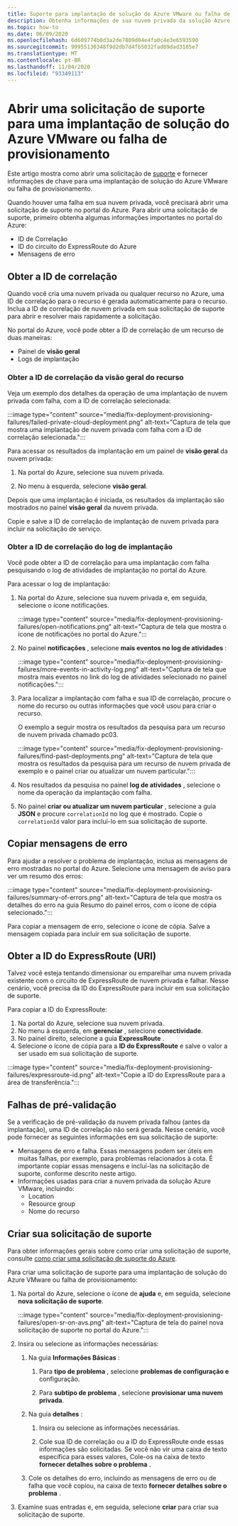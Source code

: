 ```yaml
---
title: Suporte para implantação de solução do Azure VMware ou falha de provisionamento
description: Obtenha informações de sua nuvem privada da solução Azure VMware para arquivar uma solicitação de serviço para uma implantação de solução do Azure VMware ou falha de provisionamento.
ms.topic: how-to
ms.date: 06/09/2020
ms.openlocfilehash: 6d609774b0d3a2de7809d04e4fa0c4e3e6593590
ms.sourcegitcommit: 99955130348f9d2db7d4fb5032fad89dad3185e7
ms.translationtype: MT
ms.contentlocale: pt-BR
ms.lasthandoff: 11/04/2020
ms.locfileid: "93349113"
---
```

# <a name="open-a-support-request-for-an-azure-vmware-solution-deployment-or-provisioning-failure"></a>Abrir uma solicitação de suporte para uma implantação de solução do Azure VMware ou falha de provisionamento

Este artigo mostra como abrir uma solicitação de [suporte](https://rc.portal.azure.com/#create/Microsoft.Support) e fornecer informações de chave para uma implantação de solução do Azure VMware ou falha de provisionamento. 

Quando houver uma falha em sua nuvem privada, você precisará abrir uma solicitação de suporte no portal do Azure. Para abrir uma solicitação de suporte, primeiro obtenha algumas informações importantes no portal do Azure:

- ID de Correlação
- ID do circuito do ExpressRoute do Azure
- Mensagens de erro

## <a name="get-the-correlation-id"></a>Obter a ID de correlação
 
Quando você cria uma nuvem privada ou qualquer recurso no Azure, uma ID de correlação para o recurso é gerada automaticamente para o recurso. Inclua a ID de correlação de nuvem privada em sua solicitação de suporte para abrir e resolver mais rapidamente a solicitação.

No portal do Azure, você pode obter a ID de correlação de um recurso de duas maneiras:

* Painel de **visão geral**
* Logs de implantação
 
 ### <a name="get-the-correlation-id-from-the-resource-overview"></a>Obter a ID de correlação da visão geral do recurso

Veja um exemplo dos detalhes da operação de uma implantação de nuvem privada com falha, com a ID de correlação selecionada:

:::image type="content" source="media/fix-deployment-provisioning-failures/failed-private-cloud-deployment.png" alt-text="Captura de tela que mostra uma implantação de nuvem privada com falha com a ID de correlação selecionada.":::

Para acessar os resultados da implantação em um painel de **visão geral** da nuvem privada:

1. Na portal do Azure, selecione sua nuvem privada.

1. No menu à esquerda, selecione **visão geral**.

Depois que uma implantação é iniciada, os resultados da implantação são mostrados no painel **visão geral** da nuvem privada.

Copie e salve a ID de correlação de implantação de nuvem privada para incluir na solicitação de serviço.

### <a name="get-the-correlation-id-from-the-deployment-log"></a>Obter a ID de correlação do log de implantação

Você pode obter a ID de correlação para uma implantação com falha pesquisando o log de atividades de implantação no portal do Azure.

Para acessar o log de implantação:

1. Na portal do Azure, selecione sua nuvem privada e, em seguida, selecione o ícone notificações.

   :::image type="content" source="media/fix-deployment-provisioning-failures/open-notifications.png" alt-text="Captura de tela que mostra o ícone de notificações no portal do Azure.":::

1. No painel **notificações** , selecione **mais eventos no log de atividades** :

    :::image type="content" source="media/fix-deployment-provisioning-failures/more-events-in-activity-log.png" alt-text="Captura de tela que mostra mais eventos no link do log de atividades selecionado no painel notificações.":::

1. Para localizar a implantação com falha e sua ID de correlação, procure o nome do recurso ou outras informações que você usou para criar o recurso. 

    O exemplo a seguir mostra os resultados da pesquisa para um recurso de nuvem privada chamado pc03.
 
    :::image type="content" source="media/fix-deployment-provisioning-failures/find-past-deployments.png" alt-text="Captura de tela que mostra os resultados da pesquisa para um recurso de nuvem privada de exemplo e o painel criar ou atualizar um nuvem particular.":::
 
1. Nos resultados da pesquisa no painel **log de atividades** , selecione o nome da operação da implantação com falha.

1. No painel **criar ou atualizar um nuvem particular** , selecione a guia **JSON** e procure `correlationId` no log que é mostrado. Copie o `correlationId` valor para incluí-lo em sua solicitação de suporte. 
 
## <a name="copy-error-messages"></a>Copiar mensagens de erro

Para ajudar a resolver o problema de implantação, inclua as mensagens de erro mostradas no portal do Azure. Selecione uma mensagem de aviso para ver um resumo dos erros:
 
:::image type="content" source="media/fix-deployment-provisioning-failures/summary-of-errors.png" alt-text="Captura de tela que mostra os detalhes do erro na guia Resumo do painel erros, com o ícone de cópia selecionado.":::

Para copiar a mensagem de erro, selecione o ícone de cópia. Salve a mensagem copiada para incluir em sua solicitação de suporte.
 
## <a name="get-the-expressroute-id-uri"></a>Obter a ID do ExpressRoute (URI)
 
Talvez você esteja tentando dimensionar ou emparelhar uma nuvem privada existente com o circuito de ExpressRoute de nuvem privada e falhar. Nesse cenário, você precisa da ID do ExpressRoute para incluir em sua solicitação de suporte.

Para copiar a ID do ExpressRoute:

1. Na portal do Azure, selecione sua nuvem privada.
1. No menu à esquerda, em **gerenciar** , selecione **conectividade**. 
1. No painel direito, selecione a guia **ExpressRoute** .
1. Selecione o ícone de cópia para a **ID do ExpressRoute** e salve o valor a ser usado em sua solicitação de suporte.
 
:::image type="content" source="media/fix-deployment-provisioning-failures/expressroute-id.png" alt-text="Copie a ID do ExpressRoute para a área de transferência."::: 
 
## <a name="pre-validation-failures"></a>Falhas de pré-validação

Se a verificação de pré-validação da nuvem privada falhou (antes da implantação), uma ID de correlação não será gerada. Nesse cenário, você pode fornecer as seguintes informações em sua solicitação de suporte:

- Mensagens de erro e falha. Essas mensagens podem ser úteis em muitas falhas, por exemplo, para problemas relacionados à cota. É importante copiar essas mensagens e incluí-las na solicitação de suporte, conforme descrito neste artigo.
- Informações usadas para criar a nuvem privada da solução Azure VMware, incluindo:
  - Location
  - Resource group
  - Nome do recurso

## <a name="create-your-support-request"></a>Criar sua solicitação de suporte

Para obter informações gerais sobre como criar uma solicitação de suporte, consulte [como criar uma solicitação de suporte do Azure](../azure-portal/supportability/how-to-create-azure-support-request.md). 

Para criar uma solicitação de suporte para uma implantação de solução do Azure VMware ou falha de provisionamento:

1. Na portal do Azure, selecione o ícone de **ajuda** e, em seguida, selecione **nova solicitação de suporte**.

    :::image type="content" source="media/fix-deployment-provisioning-failures/open-sr-on-avs.png" alt-text="Captura de tela do painel nova solicitação de suporte no portal do Azure.":::

1. Insira ou selecione as informações necessárias:

   1. Na guia **Informações Básicas** :

      1. Para **tipo de problema** , selecione **problemas de configuração e** configuração.

      1. Para **subtipo de problema** , selecione **provisionar uma nuvem privada**.

   1. Na guia **detalhes** :

      1. Insira ou selecione as informações necessárias.

      1. Cole sua ID de correlação ou a ID do ExpressRoute onde essas informações são solicitadas. Se você não vir uma caixa de texto específica para esses valores, Cole-os na caixa de texto **fornecer detalhes sobre o problema** .

    1. Cole os detalhes do erro, incluindo as mensagens de erro ou de falha que você copiou, na caixa de texto **fornecer detalhes sobre o problema** .

1. Examine suas entradas e, em seguida, selecione **criar** para criar sua solicitação de suporte.
